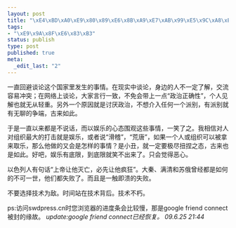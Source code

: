 ```yaml
--- 
layout: post
title: "\xE4\xBD\xA0\xE9\x80\x89\xE6\x8B\xA9\xE7\xAB\x99\xE5\x9C\xA8\xE6\x97\xB6\xE9\x97\xB4\xE7\x9A\x84\xE5\xAF\xB9\xE7\xAB\x8B\xE9\x9D\xA2"
tags: 
- "\xE9\x9A\x8F\xE6\x83\xB3"
status: publish
type: post
published: true
meta: 
  _edit_last: "2"
---
```

一直回避谈论这个国家里发生的事情。在现实中谈论，身边的人不一定了解，交流容易冲突；在网络上谈论，大家言行一致，不免会带上一点“政治正确性”，个人见解也就无从轻重。另外一个原因就是讨厌政治，不想介入任何一个派别，有派别就有无聊的争端，古来如此。

于是一直以来都是不说话，而以娱乐的心态围观这些事情，一笑了之。我相信对人对组织最大的打击就是娱乐，或者说“滑稽”，“荒唐”，如果一个人或组织可以被拿来取乐，那么他做的又会是怎样的事情？是小丑，就一定要极尽扭捏之态，古来也是如此。好吧，娱乐有底限，到底限就笑不出来了。只会觉得恶心。

以色列人有句话“上帝让他灭亡，必先让他疯狂”。大秦、满清和苏俄曾经都是如何的不可一世，他们都失败了。而且是一触即溃的失败。

不要选择技术为敌。时间站在技术背后。技术不朽。

ps:访问swdpress.cn时您浏览器的进度条会比较慢，那是google friend connect被封的缘故。
<em>
update:google friend connect已经恢复。 09.6.25 21:44</em>
